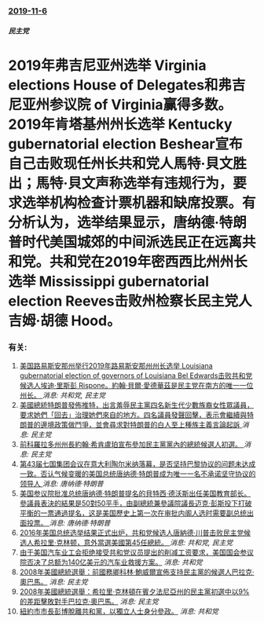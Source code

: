 ### [2019-11-6](/news/2019/11/6/index.md)

##### 民主党
#  2019年弗吉尼亚州选举 Virginia elections House of Delegates和弗吉尼亚州参议院 of Virginia赢得多数。2019年肯塔基州州长选举 Kentucky gubernatorial election Beshear宣布自己击败现任州长共和党人馬特·貝文胜出；馬特·貝文声称选举有违规行为，要求选举机构检查计票机器和缺席投票。有分析认为，选举结果显示，唐纳德·特朗普时代美国城郊的中间派选民正在远离共和党。共和党在2019年密西西比州州长选举 Mississippi gubernatorial election Reeves击败州检察长民主党人吉姆·胡德 Hood。




### 有关:

1. [ 美国路易斯安那州举行2019年路易斯安那州州长选举 Louisiana gubernatorial election of governors of Louisiana Bel Edwards击败共和党候选人埃迪‧里斯彭 Rispone。約翰‧貝爾‧愛德華茲是民主党在南方的唯一一位州长。 ](/zh/news/2019/11/16/美国路易斯安那州举行2019年路易斯安那州州长选举-Louisiana-gubernatorial-election.md) _消息: 共和党, 民主党_
2. [美國總統特朗普發佈推特，出言羞辱民主黨四名新生代少數族裔女性眾議員，要求她們「回去」治理她們來自的地方。四名議員發聲回擊，表示會繼續與特朗普的邊境政策做鬥爭，並會尋求對特朗普的白人至上種族主義言論起訴 ](/zh/news/2019/07/14/美國總統特朗普發佈推特-出言羞辱民主黨四名新生代少數族裔女性眾議員-要求她們-回去-治理她們來自的地方-四名議員發聲回擊.md) _消息: 民主党_
3. [前科羅拉多州州長約翰·希肯盧珀宣布參加民主黨黨內的總統候選人初選。 ](/zh/news/2019/03/4/前科羅拉多州州長約翰-希肯盧珀宣布參加民主黨黨內的總統候選人初選.md) _消息: 民主党_
4. [第43届七国集团会议在意大利陶尔米纳落幕，是否坚持巴黎协议的问题未达成一致。否认气候变暖的美国总统唐纳德·特朗普成为唯一一名不承诺坚守协议的领导人 ](/zh/news/2017/05/27/第43届七国集团会议在意大利陶尔米纳落幕-是否坚持巴黎协议的问题未达成一致-否认气候变暖的美国总统唐纳德-特朗普成为唯一.md) _消息: 唐纳德·特朗普_
5. [美国参议院批准总统唐纳德·特朗普提名的貝特西·德沃斯出任美国教育部长。參議員表決的結果是50對50平手，由副總統兼參議院議長迈克·彭斯投下打破平衡的一票通過提名，这是美国歷史上第一次在审批内阁人选时需要副总统出面投票。 ](/zh/news/2017/02/7/美国参议院批准总统唐纳德-特朗普提名的貝特西-德沃斯出任美国教育部长-參議員表決的結果是50對50平手-由副總統兼參議院.md) _消息: 唐纳德·特朗普_
6. [2016年美国总统选举结果正式出炉，共和党候选人唐納德·川普击败民主党候选人希拉里·克林顿，意外當選美國第45任總統。 ](/zh/news/2016/11/9/2016年美国总统选举结果正式出炉-共和党候选人唐納德-川普击败民主党候选人希拉里-克林顿-意外當選美國第45任總統.md) _消息: 共和党, 民主党_
7. [由于美国汽车业工会拒绝接受共和党议员提出的削减工资要求，美国国会参议院否决了总额为140亿美元的汽车业救援方案。](/zh/news/2008/12/11/由于美国汽车业工会拒绝接受共和党议员提出的削减工资要求-美国国会参议院否决了总额为140亿美元的汽车业救援方案.md) _消息: 共和党_
8. [2008年美國總統選舉：前國務卿科林·鮑威爾宣佈支持民主黨的候選人巴拉克·奧巴馬。](/zh/news/2008/10/19/2008年美國總統選舉-前國務卿科林-鮑威爾宣佈支持民主黨的候選人巴拉克-奧巴馬.md) _消息: 民主党_
9. [2008年美國總統選舉：希拉里·克林頓在賓夕法尼亞州的民主黨初選中以9%的差距擊敗對手巴拉克·奧巴馬。](/zh/news/2008/04/23/2008年美國總統選舉-希拉里-克林頓在賓夕法尼亞州的民主黨初選中以9-的差距擊敗對手巴拉克-奧巴馬.md) _消息: 民主党_
10. [紐約市市長彭博脫離共和黨，以獨立人士身分參政。](/zh/news/2007/06/19/紐約市市長彭博脫離共和黨-以獨立人士身分參政.md) _消息: 共和党_
